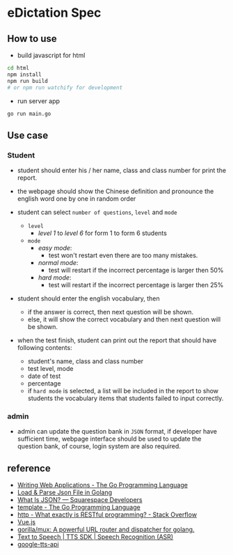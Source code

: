 # eDictation Spec

## How to use

- build javascript for html

``` sh
cd html
npm install
npm run build
# or npm run watchify for development
```

- run server app

``` sh
go run main.go
```

## Use case

### Student

- student should enter his / her name, class and class number for print the report.

- the webpage should show the Chinese definition and pronounce the english word one by one in random order

- student can select `number of questions`, `level` and `mode`
  - `level`
    - *level 1* to *level 6* for form 1 to form 6 students
  - `mode`
    - *easy mode*:
      - test won't restart even there are too many mistakes.
    - *normal mode*:
      - test will restart if the incorrect percentage is larger then 50%
    - *hard mode*:
      - test will restart if the incorrect percentage is larger then 25%

- student should enter the english vocabulary, then
  - if the answer is correct, then next question will be shown.
  - else, it will show the correct vocabulary and then next question will be shown.

- when the test finish, student can print out the report that should have following contents:
  - student's name, class and class number
  - test level, mode
  - date of test
  - percentage
  - if `hard mode` is selected, a list will be included in the report to show students the vocabulary items that students failed to input correctly.

### admin

- admin can update the question bank in `JSON` format, if developer have sufficient time, webpage interface should be used to update the question bank, of course, login system are also required.

## reference

- [Writing Web Applications - The Go Programming Language][@1]
- [Load & Parse Json File in Golang][@2]
- [What Is JSON? — Squarespace Developers][@3]
- [template - The Go Programming Language][@4]
- [http - What exactly is RESTful programming? - Stack Overflow][@5]
- [Vue.js][@6]
- [gorilla/mux: A powerful URL router and dispatcher for golang.][@7]
- [Text to Speech | TTS SDK | Speech Recognition (ASR)][@8]
- [google-tts-api][@9]

<!-- reference links -->

[@1]: https://golang.org/doc/articles/wiki/
[@2]: https://www.chazzuka.com/2015/03/load-parse-json-file-golang/
[@3]: https://developers.squarespace.com/what-is-json/
[@4]: https://golang.org/pkg/html/template/
[@5]: https://stackoverflow.com/questions/671118/what-exactly-is-restful-programming
[@6]: https://vuejs.org/
[@7]: https://github.com/gorilla/mux
[@8]: https://www.ispeech.org/
[@9]: https://www.npmjs.com/package/google-tts-api
